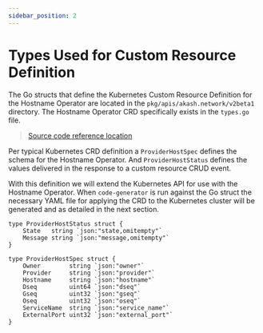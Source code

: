 ```yaml
---
sidebar_position: 2
---
```


# Types Used for Custom Resource Definition

The Go structs that define the Kubernetes Custom Resource Definition for the Hostname Operator are located in the `pkg/apis/akash.network/v2beta1` directory.  The Hostname Operator CRD specifically exists in the `types.go` file.

> [Source code reference location](https://github.com/akash-network/provider/blob/e7aa0b5b81957a130f1dc584f335c6f9e41db6b1/pkg/apis/akash.network/v2beta1/types.go)

Per typical Kubernetes CRD definition a `ProviderHostSpec` defines the schema for the Hostname Operator.  And `ProviderHostStatus` defines the values delivered in the response to a custom resource CRUD event.

With this definition we will extend the Kubernetes API for use with the Hostname Operator.  When `code-generator` is run against the Go struct the necessary YAML file for applying the CRD to the Kubernetes cluster will be generated and as detailed in the next section.

```
type ProviderHostStatus struct {
	State   string `json:"state,omitempty"`
	Message string `json:"message,omitempty"`
}

type ProviderHostSpec struct {
	Owner        string `json:"owner"`
	Provider     string `json:"provider"`
	Hostname     string `json:"hostname"`
	Dseq         uint64 `json:"dseq"`
	Gseq         uint32 `json:"gseq"`
	Oseq         uint32 `json:"oseq"`
	ServiceName  string `json:"service_name"`
	ExternalPort uint32 `json:"external_port"`
}
```
